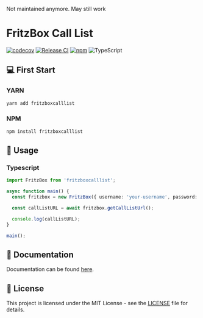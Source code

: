 Not maintained anymore. May still work
# FritzBox Call List

[![codecov](https://codecov.io/gh/kaaax0815/fritzboxcalllist/branch/main/graph/badge.svg?token=LHVTQS0EJ2)](https://codecov.io/gh/kaaax0815/fritzboxcalllist)
[![Release CI](https://github.com/kaaax0815/fritzboxcalllist/actions/workflows/release.yml/badge.svg?branch=main)](https://github.com/kaaax0815/fritzboxcalllist/actions/workflows/release.yml)
[![npm](https://img.shields.io/npm/v/fritzboxcalllist)](https://www.npmjs.com/package/fritzboxcalllist)
![TypeScript](https://badgen.net/badge/TypeScript/strict%20💪/blue)

## 💻 First Start

### YARN

```bash
yarn add fritzboxcalllist
```

### NPM

```bash
npm install fritzboxcalllist
```

## 🚀 Usage

### Typescript

```ts
import FritzBox from 'fritzboxcalllist';

async function main() {
  const fritzbox = new FritzBox({ username: 'your-username', password: 'your-password' });

  const callListURL = await fritzbox.getCallListUrl();

  console.log(callListURL);
}

main();
```

## 📖 Documentation

Documentation can be found [here](https://kaaax0815.github.io/fritzboxcalllist/).

## 📜 License

This project is licensed under the MIT License - see the [LICENSE](LICENSE) file for details.
